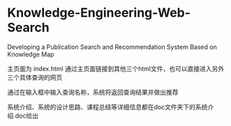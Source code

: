 # Knowledge-Engineering-Web-Search
Developing a Publication Search and Recommendation System Based on Knowledge Map

主页面为 index.html
通过主页面链接到其他三个html文件，也可以直接进入另外三个具体查询的网页

通过在输入框中输入查询名称，系统将返回查询结果并做出推荐

系统介绍、系统的设计思路、课程总结等详细信息都在doc文件夹下的系统介绍.doc给出

